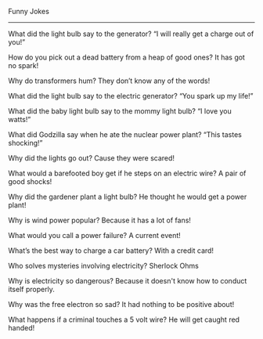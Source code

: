 Funny Jokes
___________

What did the light bulb say to the generator? “I will really get a charge out of you!”

How do you pick out a dead battery from a heap of good ones? It has got no spark!

Why do transformers hum? They don’t know any of the words!

What did the light bulb say to the electric generator? “You spark up my life!”

What did the baby light bulb say to the mommy light bulb? “I love you watts!”

What did Godzilla say when he ate the nuclear power plant? “This tastes shocking!”

Why did the lights go out? Cause they were scared!

What would a barefooted boy get if he steps on an electric wire? A pair of good shocks!

Why did the gardener plant a light bulb? He thought he would get a power plant!

Why is wind power popular? Because it has a lot of fans!

What would you call a power failure? A current event!

What’s the best way to charge a car battery? With a credit card!

Who solves mysteries involving electricity? Sherlock Ohms

Why is electricity so dangerous? Because it doesn't know how to conduct itself properly.

Why was the free electron so sad? It had nothing to be positive about!

What happens if a criminal touches a 5 volt wire? He will get caught red handed!
